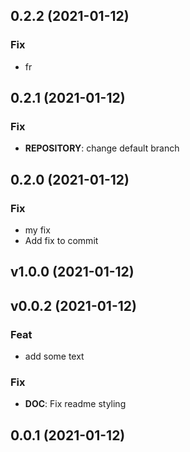 ## 0.2.2 (2021-01-12)

### Fix

- fr

## 0.2.1 (2021-01-12)

### Fix

- **REPOSITORY**: change default branch

## 0.2.0 (2021-01-12)

### Fix

- my fix
- Add fix to commit

## v1.0.0 (2021-01-12)

## v0.0.2 (2021-01-12)

### Feat

- add some text

### Fix

- **DOC**: Fix readme styling

## 0.0.1 (2021-01-12)
